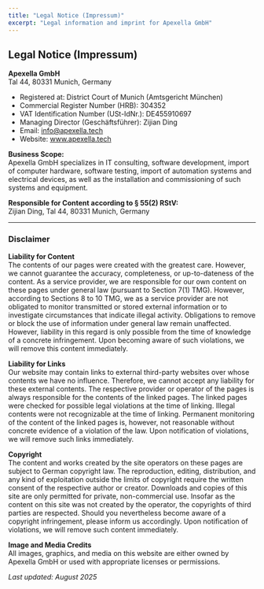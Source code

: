 ```yaml
---
title: "Legal Notice (Impressum)"
excerpt: "Legal information and imprint for Apexella GmbH"
---
```


## Legal Notice (Impressum)

**Apexella GmbH**  
Tal 44, 80331 Munich, Germany

- Registered at: District Court of Munich (Amtsgericht München)  
- Commercial Register Number (HRB): 304352  
- VAT Identification Number (USt-IdNr.): DE455910697  
- Managing Director (Geschäftsführer): Zijian Ding  
- Email: info@apexella.tech  
- Website: www.apexella.tech

**Business Scope:**  
Apexella GmbH specializes in IT consulting, software development, import of computer hardware, software testing, import of automation systems and electrical devices, as well as the installation and commissioning of such systems and equipment.

**Responsible for Content according to § 55(2) RStV:**  
Zijian Ding, Tal 44, 80331 Munich, Germany

---

### Disclaimer

**Liability for Content**  
The contents of our pages were created with the greatest care. However, we cannot guarantee the accuracy, completeness, or up-to-dateness of the content. As a service provider, we are responsible for our own content on these pages under general law (pursuant to Section 7(1) TMG). However, according to Sections 8 to 10 TMG, we as a service provider are not obligated to monitor transmitted or stored external information or to investigate circumstances that indicate illegal activity. Obligations to remove or block the use of information under general law remain unaffected. However, liability in this regard is only possible from the time of knowledge of a concrete infringement. Upon becoming aware of such violations, we will remove this content immediately.

**Liability for Links**  
Our website may contain links to external third-party websites over whose contents we have no influence. Therefore, we cannot accept any liability for these external contents. The respective provider or operator of the pages is always responsible for the contents of the linked pages. The linked pages were checked for possible legal violations at the time of linking. Illegal contents were not recognizable at the time of linking. Permanent monitoring of the content of the linked pages is, however, not reasonable without concrete evidence of a violation of the law. Upon notification of violations, we will remove such links immediately.

**Copyright**  
The content and works created by the site operators on these pages are subject to German copyright law. The reproduction, editing, distribution, and any kind of exploitation outside the limits of copyright require the written consent of the respective author or creator. Downloads and copies of this site are only permitted for private, non-commercial use. Insofar as the content on this site was not created by the operator, the copyrights of third parties are respected. Should you nevertheless become aware of a copyright infringement, please inform us accordingly. Upon notification of violations, we will remove such content immediately.

**Image and Media Credits**  
All images, graphics, and media on this website are either owned by Apexella GmbH or used with appropriate licenses or permissions.

_Last updated: August 2025_